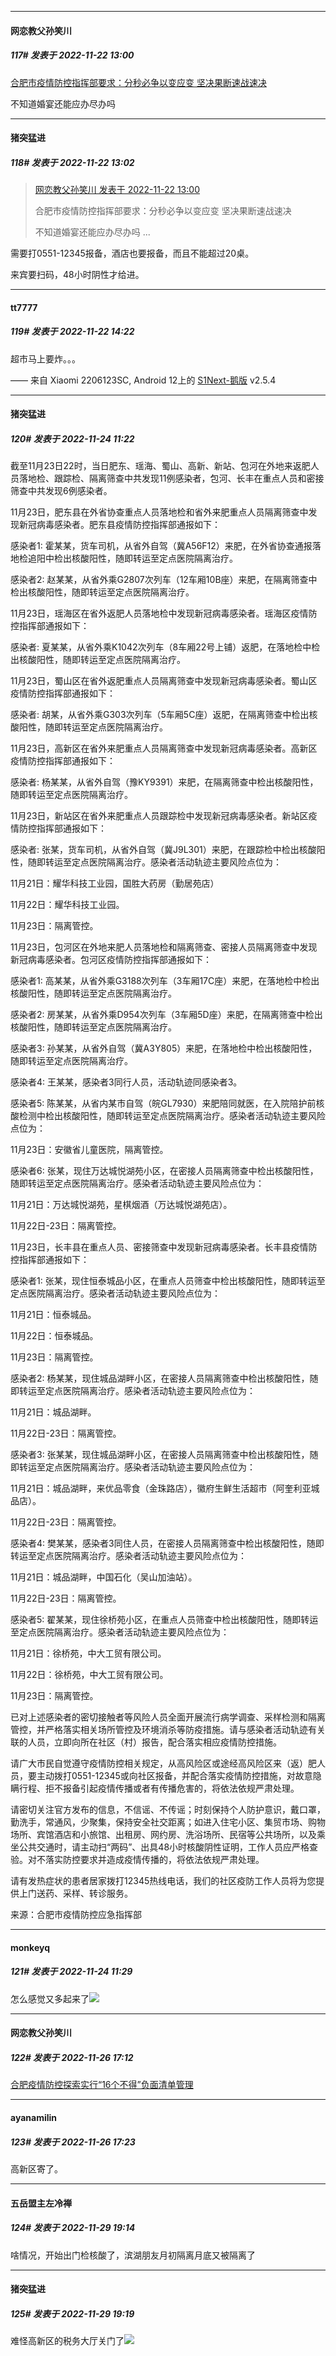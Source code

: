 

*****

####  网恋教父孙笑川  
##### 117#       发表于 2022-11-22 13:00

[合肥市疫情防控指挥部要求：分秒必争以变应变 坚决果断速战速决](https://mp.weixin.qq.com/s/XUiwd-0Fi5GZLqSmDy_OEA)

不知道婚宴还能应办尽办吗

*****

####  猪突猛进  
##### 118#       发表于 2022-11-22 13:02

<blockquote><a href="httphttps://bbs.saraba1st.com/2b/forum.php?mod=redirect&amp;goto=findpost&amp;pid=58551616&amp;ptid=2100643" target="_blank">网恋教父孙笑川 发表于 2022-11-22 13:00</a>

合肥市疫情防控指挥部要求：分秒必争以变应变 坚决果断速战速决

不知道婚宴还能应办尽办吗 ...</blockquote>
需要打0551-12345报备，酒店也要报备，而且不能超过20桌。

来宾要扫码，48小时阴性才给进。



*****

####  tt7777  
##### 119#       发表于 2022-11-22 14:22

超市马上要炸。。。

—— 来自 Xiaomi 2206123SC, Android 12上的 [S1Next-鹅版](https://github.com/ykrank/S1-Next/releases) v2.5.4



*****

####  猪突猛进  
##### 120#       发表于 2022-11-24 11:22

截至11月23日22时，当日肥东、瑶海、蜀山、高新、新站、包河在外地来返肥人员落地检、跟踪检、隔离筛查中共发现11例感染者，包河、长丰在重点人员和密接筛查中共发现6例感染者。 

11月23日，肥东县在外省协查重点人员落地检和省外来肥重点人员隔离筛查中发现新冠病毒感染者。肥东县疫情防控指挥部通报如下：

感染者1: 霍某某，货车司机，从省外自驾（冀A56F12）来肥，在外省协查通报落地检追阳中检出核酸阳性，随即转运至定点医院隔离治疗。

感染者2: 赵某某，从省外乘G2807次列车（12车厢10B座）来肥，在隔离筛查中检出核酸阳性，随即转运至定点医院隔离治疗。 

11月23日，瑶海区在省外返肥人员落地检中发现新冠病毒感染者。瑶海区疫情防控指挥部通报如下：

感染者: 夏某某，从省外乘K1042次列车（8车厢22号上铺）返肥，在落地检中检出核酸阳性，随即转运至定点医院隔离治疗。 

11月23日，蜀山区在省外返肥重点人员隔离筛查中发现新冠病毒感染者。蜀山区疫情防控指挥部通报如下：

感染者: 胡某，从省外乘G303次列车（5车厢5C座）返肥，在隔离筛查中检出核酸阳性，随即转运至定点医院隔离治疗。 

11月23日，高新区在省外来肥重点人员隔离筛查中发现新冠病毒感染者。高新区疫情防控指挥部通报如下：

感染者: 杨某某，从省外自驾（豫KY9391）来肥，在隔离筛查中检出核酸阳性，随即转运至定点医院隔离治疗。 

11月23日，新站区在省外来肥重点人员跟踪检中发现新冠病毒感染者。新站区疫情防控指挥部通报如下：

感染者: 张某，货车司机，从省外自驾（冀J9L301）来肥，在跟踪检中检出核酸阳性，随即转运至定点医院隔离治疗。感染者活动轨迹主要风险点位为：

11月21日：耀华科技工业园，国胜大药房（勤居苑店）

11月22日：耀华科技工业园。

11月23日：隔离管控。 

11月23日，包河区在外地来肥人员落地检和隔离筛查、密接人员隔离筛查中发现新冠病毒感染者。包河区疫情防控指挥部通报如下：

感染者1: 高某某，从省外乘G3188次列车（3车厢17C座）来肥，在落地检中检出核酸阳性，随即转运至定点医院隔离治疗。

感染者2: 房某某，从省外乘D954次列车（3车厢5D座）来肥，在隔离筛查中检出核酸阳性，随即转运至定点医院隔离治疗。

感染者3: 孙某某，从省外自驾（冀A3Y805）来肥，在落地检中检出核酸阳性，随即转运至定点医院隔离治疗。

感染者4: 王某某，感染者3同行人员，活动轨迹同感染者3。

感染者5: 陈某某，从省内某市自驾（皖GL7930）来肥陪同就医，在入院陪护前核酸检测中检出核酸阳性，随即转运至定点医院隔离治疗。感染者活动轨迹主要风险点位为：

11月23日：安徽省儿童医院，隔离管控。

感染者6: 张某，现住万达城悦湖苑小区，在密接人员隔离筛查中检出核酸阳性，随即转运至定点医院隔离治疗。感染者活动轨迹主要风险点位为：

11月21日：万达城悦湖苑，星棋烟酒（万达城悦湖苑店）。

11月22日-23日：隔离管控。 

11月23日，长丰县在重点人员、密接筛查中发现新冠病毒感染者。长丰县疫情防控指挥部通报如下：

感染者1: 张某，现住恒泰城品小区，在重点人员筛查中检出核酸阳性，随即转运至定点医院隔离治疗。感染者活动轨迹主要风险点位为：

11月21日：恒泰城品。

11月22日：恒泰城品。

11月23日：隔离管控。

感染者2: 杨某某，现住城品湖畔小区，在密接人员隔离筛查中检出核酸阳性，随即转运至定点医院隔离治疗。感染者活动轨迹主要风险点位为：

11月21日：城品湖畔。

11月22日-23日：隔离管控。

感染者3: 张某某，现住城品湖畔小区，在密接人员隔离筛查中检出核酸阳性，随即转运至定点医院隔离治疗。感染者活动轨迹主要风险点位为：

11月21日：城品湖畔，来优品零食（金珠路店），徽府生鲜生活超市（阿奎利亚城品店）。

11月22日-23日：隔离管控。

感染者4: 樊某某，感染者3同住人员，在密接人员隔离筛查中检出核酸阳性，随即转运至定点医院隔离治疗。感染者活动轨迹主要风险点位为：

11月21日：城品湖畔，中国石化（吴山加油站）。

11月22日-23日：隔离管控。

感染者5: 翟某某，现住徐桥苑小区，在重点人员筛查中检出核酸阳性，随即转运至定点医院隔离治疗。感染者活动轨迹主要风险点位为：

11月21日：徐桥苑，中大工贸有限公司。

11月22日：徐桥苑，中大工贸有限公司。

11月23日：隔离管控。 

已对上述感染者的密切接触者等风险人员全面开展流行病学调查、采样检测和隔离管控，并严格落实相关场所管控及环境消杀等防疫措施。请与感染者活动轨迹有关联的人员，立即向所在社区（村）报告，配合落实相应疫情防控措施。

请广大市民自觉遵守疫情防控相关规定，从高风险区或途经高风险区来（返）肥人员，要主动拨打0551-12345或向社区报备，并配合落实疫情防控措施，对故意隐瞒行程、拒不报备引起疫情传播或者有传播危害的，将依法依规严肃处理。

请密切关注官方发布的信息，不信谣、不传谣；时刻保持个人防护意识，戴口罩，勤洗手，常通风，少聚集，保持安全社交距离；如进入住宅小区、集贸市场、购物场所、宾馆酒店和小旅馆、出租房、网约房、洗浴场所、民宿等公共场所，以及乘坐公共交通时，请主动扫“两码”、出具48小时核酸阴性证明，工作人员应严格查验。对不落实防控要求并造成疫情传播的，将依法依规严肃处理。

请有发热症状的患者居家拨打12345热线电话，我们的社区疫防工作人员将为您提供上门送药、采样、转诊服务。

来源：合肥市疫情防控应急指挥部



*****

####  monkeyq  
##### 121#       发表于 2022-11-24 11:29

怎么感觉又多起来了<img src="https://static.saraba1st.com/image/smiley/face2017/001.png" referrerpolicy="no-referrer">



*****

####  网恋教父孙笑川  
##### 122#       发表于 2022-11-26 17:12

[合肥疫情防控探索实行“16个不得”负面清单管理](https://m.guancha.cn/politics/2022_11_26_668643.shtml?s=fwrphbios)



*****

####  ayanamilin  
##### 123#       发表于 2022-11-26 17:23

高新区寄了。



*****

####  五岳盟主左冷禅  
##### 124#       发表于 2022-11-29 19:14

啥情况，开始出门检核酸了，滨湖朋友月初隔离月底又被隔离了

*****

####  猪突猛进  
##### 125#       发表于 2022-11-29 19:19

难怪高新区的税务大厅关门了<img src="https://static.saraba1st.com/image/smiley/face2017/068.png" referrerpolicy="no-referrer">


